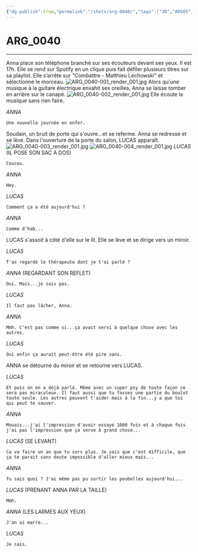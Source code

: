```yaml
---
{"dg-publish":true,"permalink":"/shots/arg-0040/","tags":["3D","ARGOS","Shots"]}
---
```



# ARG_0040
---
Anna place son téléphone branché sur ses écouteurs devant ses yeux. Il est 17h. Elle se rend sur Spotify en un clique puis fait défiler plusieurs titres sur sa playlist. Elle s’arrête sur "Combattre - Matthieu Lechowski" et sélectionne le morceau.
![ARG_0040-001_render_001.jpg](/img/user/images/ARG_0040-001_render_001.jpg)
Alors qu'une musique à la guitare électrique envahit ses oreilles, Anna se laisse tomber en arrière sur le canapé.
![ARG_0040-002_render_001.jpg](/img/user/images/ARG_0040-002_render_001.jpg)
Elle écoute la musique sans rien faire.

*ANNA*
```
Une nouvelle journée en enfer.
```
Soudain, un bruit de porte qui s'ouvre...et se referme. Anna se redresse et se lève. Dans l'ouverture de la porte du salon, LUCAS apparaît.
![ARG_0040-003_render_001.jpg](/img/user/images/ARG_0040-003_render_001.jpg)
![ARG_0040-004_render_001.jpg](/img/user/images/ARG_0040-004_render_001.jpg)
*LUCAS* (IL POSE SON SAC A DOS)
```
Coucou.
```
*ANNA* 
```
Hey.
```
*LUCAS* 
```
Comment ça a été aujourd'hui ?
```
*ANNA* 
```
Comme d'hab...
```
LUCAS s'assoit à côté d'elle sur le lit. Elle se lève et se dirige vers un miroir.

*LUCAS* 
```
T'as regardé le thérapeute dont je t'ai parlé ?
```
*ANNA* (REGARDANT SON REFLET)
```
Oui. Mais...je sais pas.
```
*LUCAS* 
```
Il faut pas lâcher, Anna.
```
*ANNA* 
```
Mmh. C'est pas comme si...ça avait servi à quelque chose avec les autres.
```
*LUCAS* 
```
Oui enfin ça aurait peut-être été pire sans.
```
ANNA se détourne du miroir et se retourne vers LUCAS.

*LUCAS* 
```
Et puis on en a déjà parlé. Même avec un super psy de toute façon ce sera pas miraculeux. Il faut aussi que tu fasses une partie du boulot toute seule. Les autres peuvent t'aider mais à la fin...y a que toi qui peut te sauver.
```
*ANNA* 
```
Mouais...j'ai l'impression d'avoir essayé 1000 fois et à chaque fois j'ai pas l'impression que ça serve à grand chose...
```
*LUCAS* (SE LEVANT)
```
Ca va faire un an que tu sors plus. Je sais que c'est difficile, que ça te parait sans doute impossible d'aller mieux mais...
```
*ANNA* 
```
Tu sais quoi ? J'ai même pas pu sortir les poubelles aujourd'hui...
```
*LUCAS*  (PRENANT ANNA PAR LA TAILLE)
```
Mmh.
```
*ANNA* (LES LARMES AUX YEUX)
```
J'an ai marre...
```
*LUCAS* 
```
Je sais.
```

